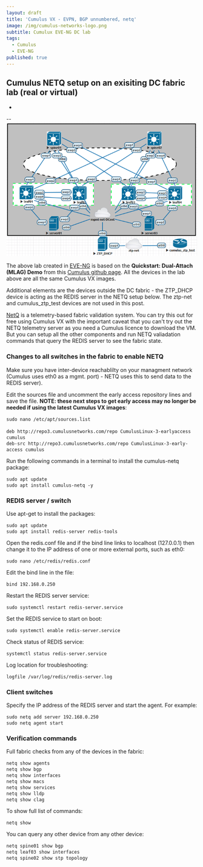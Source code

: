 ```yaml
---
layout: draft
title: 'Cumulus VX - EVPN, BGP unnumbered, netq'
image: /img/cumulus-networks-logo.png
subtitle: Cumulux EVE-NG DC lab
tags:
  - Cumulus
  - EVE-NG
published: true
---
```

## Cumulus NETQ setup on an exisiting DC fabric lab (real or virtual)
-
--![cumulus-da-mlag-lab](/img/cumulus-DC.png)


The above lab created in [EVE-NG](http://www.eve-ng.net/) is based on the **Quickstart: Dual-Attach (MLAG) Demo** from this [Cumulus github page](https://github.com/CumulusNetworks/cldemo-evpn). All the devices in the lab above are all the same Cumulus VX images.

	
Additional elements are the devices outside the DC fabric - the ZTP_DHCP device is acting as the REDIS server in the NETQ setup below. The ztp-net and cumulus_ztp_test devices are not used in this post.


[NetQ](https://cumulusnetworks.com/products/netq/) is a telemetry-based fabric validation system. You can try this out for free using Cumulus VX with the important caveat that you can't try out the NETQ telemetry server as you need a Cumulus licence to download the VM. But you can setup all the other components and run NETQ valiadation commands that query the REDIS server to see the fabric state.


### Changes to all switches in the fabric to enable NETQ

Make sure you have inter-device reachablilty on your managment network (Cumulus uses eth0 as a mgmt. port) - NETQ uses this to send data to the REDIS server).

Edit the sources file and uncomment the early access repository lines and save the file. **NOTE: these next steps to get early access may no longer be needed if using the latest Cumulus VX images**:

	sudo nano /etc/apt/sources.list

	deb http://repo3.cumulusnetworks.com/repo CumulusLinux-3-earlyaccess cumulus
	deb-src http://repo3.cumulusnetworks.com/repo CumulusLinux-3-early-access cumulus

Run the following commands in a terminal to install the cumulus-netq package:

	sudo apt update
	sudo apt install cumulus-netq -y
	

### REDIS server / switch

Use apt-get to install the packages:

	sudo apt update
	sudo apt install redis-server redis-tools

Open the redis.conf file and if the bind line links to localhost (127.0.0.1) then change it to the IP address of one or more external ports, such as eth0:

	sudo nano /etc/redis/redis.conf
	
Edit the bind line in the file:

	bind 192.168.0.250

Restart the REDIS server service:

	sudo systemctl restart redis-server.service
	
Set the REDIS service to start on boot:

	sudo systemctl enable redis-server.service

Check status of REDIS service:

	systemctl status redis-server.service

Log location for troubleshooting:
	
	logfile /var/log/redis/redis-server.log


### Client switches

Specify the IP address of the REDIS server and start the agent. 
For example:

	sudo netq add server 192.168.0.250
	sudo netq agent start
	

### Verification commands

Full fabric checks from any of the devices in the fabric:

	netq show agents
	netq show bgp
	netq show interfaces
	netq show macs
	netq show services
	netq show lldp
	netq show clag

To show full list of commands:

	netq show 
	
You can query any other device from any other device:

	netq spine01 show bgp
	netq leaf03 show interfaces
	netq spine02 show stp topology
